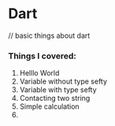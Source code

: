 # Dart
// basic things about dart
### Things I covered:
1. Helllo World
2. Variable without type sefty
3. Variable with type sefty
4. Contacting two string
5. Simple calculation
6. 
